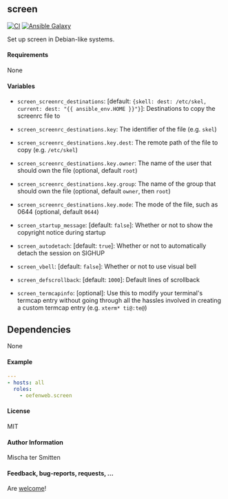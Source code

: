 ## screen

[![CI](https://github.com/Oefenweb/ansible-screen/workflows/CI/badge.svg)](https://github.com/Oefenweb/ansible-screen/actions?query=workflow%3ACI)
[![Ansible Galaxy](http://img.shields.io/badge/ansible--galaxy-screen-blue.svg)](https://galaxy.ansible.com/Oefenweb/screen)

Set up screen in Debian-like systems.

#### Requirements

None

#### Variables

* `screen_screenrc_destinations`: [default: `{skell: dest: /etc/skel, current: dest: "{{ ansible_env.HOME }}"}`]: Destinations to copy the screenrc file to
* `screen_screenrc_destinations.key`: The identifier of the file (e.g. `skel`)
* `screen_screenrc_destinations.key.dest`: The remote path of the file to copy (e.g. `/etc/skel`)
* `screen_screenrc_destinations.key.owner`: The name of the user that should own the file (optional, default `root`)
* `screen_screenrc_destinations.key.group`: The name of the group that should own the file (optional, default `owner`, then `root`)
* `screen_screenrc_destinations.key.mode`: The mode of the file, such as 0644 (optional, default `0644`)

* `screen_startup_message`: [default: `false`]: Whether or not to show the copyright notice during startup
* `screen_autodetach`: [default: `true`]: Whether or not to automatically detach the session on SIGHUP
* `screen_vbell`: [default: `false`]: Whether or not to use visual bell
* `screen_defscrollback`: [default: `1000`]: Default lines of scrollback
* `screen_termcapinfo`: [optional]: Use this to modify your terminal's termcap entry without going through all the hassles involved in creating a custom termcap entry (e.g. `xterm* ti@:te@`)

## Dependencies

None

#### Example

```yaml
---
- hosts: all
  roles:
    - oefenweb.screen
```

#### License

MIT

#### Author Information

Mischa ter Smitten

#### Feedback, bug-reports, requests, ...

Are [welcome](https://github.com/Oefenweb/ansible-screen/issues)!
